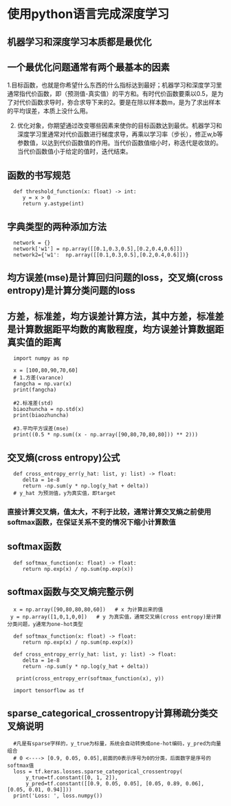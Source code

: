 # 使用python语言完成深度学习

## 机器学习和深度学习本质都是最优化

## 一个最优化问题通常有两个最基本的因素

   1.目标函数，也就是你希望什么东西的什么指标达到最好；机器学习和深度学习里通常指代价函数，即（预测值-真实值）的平方和。有时代价函数要乘以0.5，是为了对代价函数求导时，弥合求导下来的2。要是在除以样本数m，是为了求出样本的平均误差，本质上没什么用。
   
   2. 优化对象，你期望通过改变哪些因素来使你的目标函数达到最优。机器学习和深度学习里通常对代价函数进行梯度求导，再乘以学习率（步长），修正w,b等参数值，以达到代价函数值的作用。当代价函数值缩小时，称迭代是收敛的。当代价函数值小于给定的值时，迭代结束。

## 函数的书写规范
   
      def threshold_function(x: float) -> int:
         y = x > 0
         return y.astype(int)

## 字典类型的两种添加方法

      network = {}
      network['w1'] = np.array([[0.1,0.3,0.5],[0.2,0.4,0.6]])
      network2={'w1':  np.array([[0.1,0.3,0.5],[0.2,0.4,0.6]])}
      
## 均方误差(mse)是计算回归问题的loss，交叉熵(cross entropy)是计算分类问题的loss

##  方差，标准差，均方误差计算方法，其中方差，标准差是计算数据距平均数的离散程度，均方误差计算数据距真实值的距离

      import numpy as np

      x = [100,80,90,70,60]
      # 1.方差(varance)
      fangcha = np.var(x)
      print(fangcha)

      #2.标准差(std)
      biaozhuncha = np.std(x)
      print(biaozhuncha)    

      #3.平均平方误差(mse)
      print((0.5 * np.sum((x - np.array([90,80,70,80,80])) ** 2)))
      
      
##    交叉熵(cross entropy)公式

      def cross_entropy_err(y_hat: list, y: list) -> float:
         delta = 1e-8
         return -np.sum(y * np.log(y_hat + delta))
      # y_hat 为预测值，y为真实值，即target
###    直接计算交叉熵，值太大，不利于比较，通常计算交叉熵之前使用softmax函数，在保证关系不变的情况下缩小计算数值

##    softmax函数

      def softmax_function(x: float) -> float:
         return np.exp(x) / np.sum(np.exp(x))
         
##    softmax函数与交叉熵完整示例

      x = np.array([90,80,80,80,60])   # x 为计算出来的值
     y = np.array([1,0,1,0,0])   # y 为真实值，通常交叉熵(cross entropy)是计算分类问题，y通常为one-hot类型
      
      def softmax_function(x: float) -> float:
         return np.exp(x) / np.sum(np.exp(x))  
         
      def cross_entropy_err(y_hat: list, y: list) -> float:
         delta = 1e-8
         return -np.sum(y * np.log(y_hat + delta))
         
       print(cross_entropy_err(softmax_function(x), y))
      
      import tensorflow as tf

##  sparse_categorical_crossentropy计算稀疏分类交叉熵说明
      #凡是有sparse字样的，y_true为标量，系统会自动转换成one-hot编码，y_pred为向量组合
      # 0 <----> [0.9, 0.05, 0.05],前面的0表示序号为0的分类，后面数字是序号的softmax值
      loss = tf.keras.losses.sparse_categorical_crossentropy(
          y_true=tf.constant([0, 1, 2]),
          y_pred=tf.constant([[0.9, 0.05, 0.05], [0.05, 0.89, 0.06], [0.05, 0.01, 0.94]]))
      print('Loss: ', loss.numpy())
